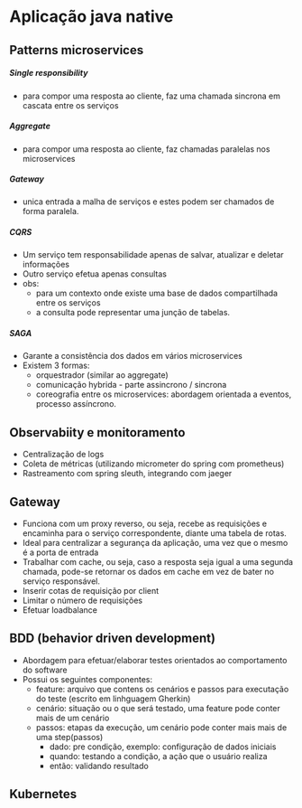 # Aplicação java native

## Patterns microservices
##### Single responsibility
- para compor uma resposta ao cliente, faz uma chamada sincrona em cascata entre os serviços

##### Aggregate
- para compor uma resposta ao cliente, faz chamadas paralelas nos microservices

##### Gateway
- unica entrada a malha de serviços e estes podem ser chamados de forma paralela.

##### CQRS
- Um serviço tem responsabilidade apenas de salvar, atualizar e deletar informações
- Outro serviço efetua apenas consultas
- obs: 
  - para um contexto onde existe uma base de dados compartilhada entre os serviços
  - a consulta pode representar uma junção de tabelas.

##### SAGA
- Garante a consistência dos dados em vários microservices
- Existem 3 formas:
  - orquestrador (similar ao aggregate)
  - comunicação hybrida - parte assincrono / sincrona
  - coreografia entre os microservices: abordagem orientada a eventos, processo assíncrono.

## Observabiity e monitoramento
- Centralização de logs
- Coleta de métricas (utilizando micrometer do spring com prometheus)
- Rastreamento com spring sleuth, integrando com jaeger

## Gateway
- Funciona com um proxy reverso, ou seja, recebe as requisições e encaminha para o serviço correspondente, diante uma tabela de rotas.
- Ideal para centralizar a segurança da aplicação, uma vez que o mesmo é a porta de entrada
- Trabalhar com cache, ou seja, caso a resposta seja igual a uma segunda chamada, pode-se retornar os dados em cache em vez de bater no serviço responsável.
- Inserir cotas de requisição por client
- Limitar o número de requisições
- Efetuar loadbalance

## BDD (behavior driven development)
- Abordagem para efetuar/elaborar testes orientados ao comportamento do software
- Possui os seguintes componentes:
  - feature: arquivo que contens os cenários e passos para executação do teste (escrito em linhguagem Gherkin)
  - cenário: situação ou o que será testado, uma feature pode conter mais de um cenário
  - passos: etapas da execução, um cenário pode conter mais mais de uma step(passos)
    - dado: pre condição, exemplo: configuração de dados iniciais
    - quando: testando a condição, a ação que o usuário realiza
    - então: validando resultado  

## Kubernetes
